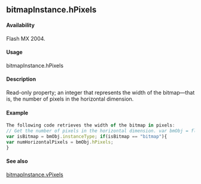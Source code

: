 ## bitmapInstance.hPixels

#### Availability

Flash MX 2004.

#### Usage

bitmapInstance.hPixels

#### Description

Read-only property; an integer that represents the width of the bitmap—that is, the number of pixels in the horizontal dimension.

#### Example

```javascript
The following code retrieves the width of the bitmap in pixels:
// Get the number of pixels in the horizontal dimension. var bmObj = fl.getDocumentDOM().selection\[0\];
var isBitmap = bmObj.instanceType; if(isBitmap == "bitmap"){
var numHorizontalPixels = bmObj.hPixels;
}

```
#### See also

[bitmapInstance.vPixels](#!AdobeDocs/developers-animatesdk-docs/master/BitmapInstance_object/bitmapInstanc3.md)
